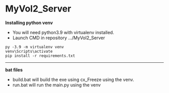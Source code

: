 # MyVol2_Server
**Installing python venv**
- You will need python3.9 with virtualenv installed.
- Launch CMD in repository .../MyVol2_Server
```
py -3.9 -m virtualenv venv
venv\Scripts\activate
pip install -r requirements.txt
```
---
**bat files**
- build.bat will build the exe using cx_Freeze using the venv.
- run.bat will run the main.py using the venv
